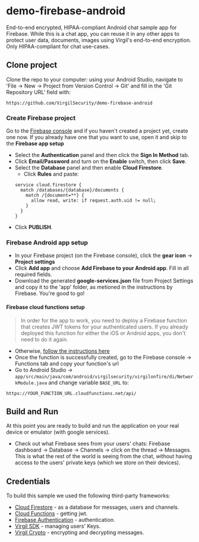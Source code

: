 # demo-firebase-android
End-to-end encrypted, HIPAA-compliant Android chat sample app for Firebase. While this is a chat app, you can reuse it in any other apps to protect user data, documents, images using Virgil's end-to-end encryption. Only HIPAA-compliant for chat use-cases.

## Clone project

Clone the repo to your computer: using your Android Studio, navigate to 'File -> New -> Project from Version Control -> Git' and fill in the 'Git Repository URL' field with: 
```
https://github.com/VirgilSecurity/demo-firebase-android
```

### Create Firebase project
Go to the [Firebase console](https://console.firebase.google.com) and if you haven't created a project yet, create one now. If you already have one that you want to use, open it and skip to the **Firebase app setup**

* Select the **Authentication** panel and then click the **Sign In Method** tab.
*  Click **Email/Password** and turn on the **Enable** switch, then click **Save**.
* Select the **Database** panel and then enable **Cloud Firestore**.
  * Click **Rules** and paste:
  ```
  service cloud.firestore {
    match /databases/{database}/documents {
      match /{document=**} {
        allow read, write: if request.auth.uid != null;
      }
    }
  }
  ```
* Click **PUBLISH**.

### Firebase Android app setup
* In your Firebase project (on the Firebase console), click the **gear icon** -> **Project settings**
* Click **Add app** and choose **Add Firebase to your Android app**. Fill in all required fields.
* Download the generated **google-services.json** file from Project Settings and copy it to the 'app' folder, as metioned in the instructions by Firebase. You're good to go!

#### Firebase cloud functions setup

> In order for the app to work, you need to deploy a Firebase function that creates JWT tokens for your authenticated users. If you already deployed this function for either the iOS or Android apps, you don't need to do it again.

* Otherwise, [follow the instructions here](https://github.com/VirgilSecurity/demo-firebase-func)
* Once the function is successfully created, go to the Firebase console -> Functions tab and copy your function's url
* Go to Android Studio -> `app/src/main/java/com/android/virgilsecurity/virgilonfire/di/NetworkModule.java` and change variable `BASE_URL` to:
```
https://YOUR_FUNCTION_URL.cloudfunctions.net/api/
```

## Build and Run
At this point you are ready to build and run the application on your real device or emulator (with google services).
* Check out what Firebase sees from your users' chats: Firebase dashboard -> Database -> Channels -> click on the thread -> Messages. This is what the rest of the world is seeing from the chat, without having access to the users' private keys (which we store on their devices).

## Credentials

To build this sample we used the following third-party frameworks:

* [Cloud Firestore](https://firebase.google.com/docs/firestore/) - as a database for messages, users and channels.
* [Cloud Functions](https://firebase.google.com/docs/functions/) - getting jwt.
* [Firebase Authentication](https://firebase.google.com/docs/auth/) - authentication.
* [Virgil SDK](https://github.com/VirgilSecurity/virgil-sdk-x) - managing users' Keys.
* [Virgil Crypto](https://github.com/VirgilSecurity/virgil-foundation-x) - encrypting and decrypting messages.
